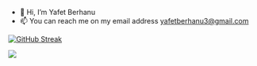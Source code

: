 - 👋 Hi, I’m Yafet Berhanu
- 📫 You can reach me on my email address yafetberhanu3@gmail.com

[![GitHub Streak](http://github-readme-streak-stats.herokuapp.com?user=yaphet17&date_format=M%20j%5B%2C%20Y%5D&background=000000&currStreakNum=DD8418&sideNums=DD8418&dates=DD8418&border=DD8418&sideLabels=DD8418)](https://git.io/streak-stats)

![](https://komarev.com/ghpvc/?username=yaphet17)
<!---
yaphet17/yaphet17 is a ✨ special ✨ repository because its `README.md` (this file) appears on your GitHub profile.
You can click the Preview link to take a look at your changes.
--->
